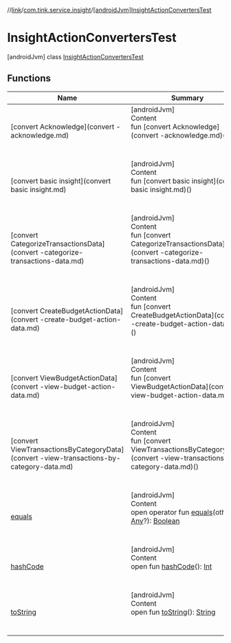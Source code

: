 //[link](../../index.md)/[com.tink.service.insight](../index.md)/[[androidJvm]InsightActionConvertersTest](index.md)



# InsightActionConvertersTest  
 [androidJvm] class [InsightActionConvertersTest](index.md)   


## Functions  
  
|  Name|  Summary| 
|---|---|
| <a name="com.tink.service.insight/InsightActionConvertersTest/convert Acknowledge/#/PointingToDeclaration/"></a>[convert Acknowledge](convert -acknowledge.md)| <a name="com.tink.service.insight/InsightActionConvertersTest/convert Acknowledge/#/PointingToDeclaration/"></a>[androidJvm]  <br>Content  <br>fun [convert Acknowledge](convert -acknowledge.md)()  <br><br><br>
| <a name="com.tink.service.insight/InsightActionConvertersTest/convert basic insight/#/PointingToDeclaration/"></a>[convert basic insight](convert basic insight.md)| <a name="com.tink.service.insight/InsightActionConvertersTest/convert basic insight/#/PointingToDeclaration/"></a>[androidJvm]  <br>Content  <br>fun [convert basic insight](convert basic insight.md)()  <br><br><br>
| <a name="com.tink.service.insight/InsightActionConvertersTest/convert CategorizeTransactionsData/#/PointingToDeclaration/"></a>[convert CategorizeTransactionsData](convert -categorize-transactions-data.md)| <a name="com.tink.service.insight/InsightActionConvertersTest/convert CategorizeTransactionsData/#/PointingToDeclaration/"></a>[androidJvm]  <br>Content  <br>fun [convert CategorizeTransactionsData](convert -categorize-transactions-data.md)()  <br><br><br>
| <a name="com.tink.service.insight/InsightActionConvertersTest/convert CreateBudgetActionData/#/PointingToDeclaration/"></a>[convert CreateBudgetActionData](convert -create-budget-action-data.md)| <a name="com.tink.service.insight/InsightActionConvertersTest/convert CreateBudgetActionData/#/PointingToDeclaration/"></a>[androidJvm]  <br>Content  <br>fun [convert CreateBudgetActionData](convert -create-budget-action-data.md)()  <br><br><br>
| <a name="com.tink.service.insight/InsightActionConvertersTest/convert ViewBudgetActionData/#/PointingToDeclaration/"></a>[convert ViewBudgetActionData](convert -view-budget-action-data.md)| <a name="com.tink.service.insight/InsightActionConvertersTest/convert ViewBudgetActionData/#/PointingToDeclaration/"></a>[androidJvm]  <br>Content  <br>fun [convert ViewBudgetActionData](convert -view-budget-action-data.md)()  <br><br><br>
| <a name="com.tink.service.insight/InsightActionConvertersTest/convert ViewTransactionsByCategoryData/#/PointingToDeclaration/"></a>[convert ViewTransactionsByCategoryData](convert -view-transactions-by-category-data.md)| <a name="com.tink.service.insight/InsightActionConvertersTest/convert ViewTransactionsByCategoryData/#/PointingToDeclaration/"></a>[androidJvm]  <br>Content  <br>fun [convert ViewTransactionsByCategoryData](convert -view-transactions-by-category-data.md)()  <br><br><br>
| <a name="kotlin/Any/equals/#kotlin.Any?/PointingToDeclaration/"></a>[equals](../../com.tink.service.user/[android-jvm]-user-profile-service-impl/index.md#%5Bkotlin%2FAny%2Fequals%2F%23kotlin.Any%3F%2FPointingToDeclaration%2F%5D%2FFunctions%2F1854938400)| <a name="kotlin/Any/equals/#kotlin.Any?/PointingToDeclaration/"></a>[androidJvm]  <br>Content  <br>open operator fun [equals](../../com.tink.service.user/[android-jvm]-user-profile-service-impl/index.md#%5Bkotlin%2FAny%2Fequals%2F%23kotlin.Any%3F%2FPointingToDeclaration%2F%5D%2FFunctions%2F1854938400)(other: [Any](https://kotlinlang.org/api/latest/jvm/stdlib/kotlin/-any/index.html)?): [Boolean](https://kotlinlang.org/api/latest/jvm/stdlib/kotlin/-boolean/index.html)  <br><br><br>
| <a name="kotlin/Any/hashCode/#/PointingToDeclaration/"></a>[hashCode](../../com.tink.service.user/[android-jvm]-user-profile-service-impl/index.md#%5Bkotlin%2FAny%2FhashCode%2F%23%2FPointingToDeclaration%2F%5D%2FFunctions%2F1854938400)| <a name="kotlin/Any/hashCode/#/PointingToDeclaration/"></a>[androidJvm]  <br>Content  <br>open fun [hashCode](../../com.tink.service.user/[android-jvm]-user-profile-service-impl/index.md#%5Bkotlin%2FAny%2FhashCode%2F%23%2FPointingToDeclaration%2F%5D%2FFunctions%2F1854938400)(): [Int](https://kotlinlang.org/api/latest/jvm/stdlib/kotlin/-int/index.html)  <br><br><br>
| <a name="kotlin/Any/toString/#/PointingToDeclaration/"></a>[toString](../../com.tink.service.user/[android-jvm]-user-profile-service-impl/index.md#%5Bkotlin%2FAny%2FtoString%2F%23%2FPointingToDeclaration%2F%5D%2FFunctions%2F1854938400)| <a name="kotlin/Any/toString/#/PointingToDeclaration/"></a>[androidJvm]  <br>Content  <br>open fun [toString](../../com.tink.service.user/[android-jvm]-user-profile-service-impl/index.md#%5Bkotlin%2FAny%2FtoString%2F%23%2FPointingToDeclaration%2F%5D%2FFunctions%2F1854938400)(): [String](https://kotlinlang.org/api/latest/jvm/stdlib/kotlin/-string/index.html)  <br><br><br>

